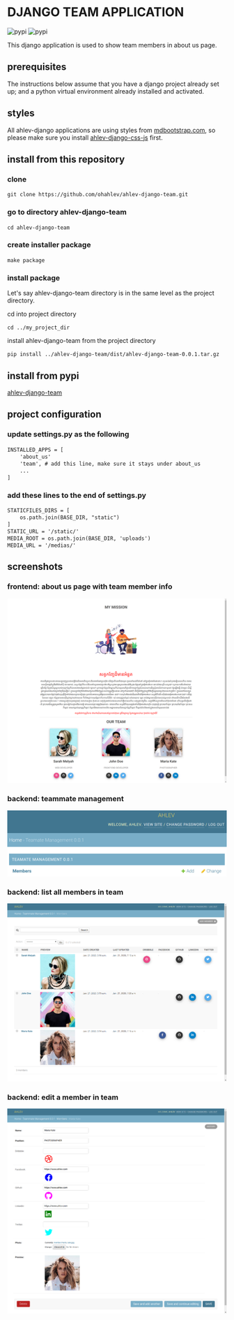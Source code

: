 # DJANGO TEAM APPLICATION
![pypi](https://img.shields.io/pypi/v/ahlev-django-team) ![pypi](https://img.shields.io/pypi/status/ahlev-django-team)

This django application is used to show team members in about us page.

## prerequisites
The instructions below assume that you have a django project already set up; and a python virtual environment already installed and activated. 

## styles
All ahlev-django applications are using styles from [mdbootstrap.com](https://mdbootstrap.com), so please make sure you install [ahlev-django-css-js](https://github.com/ohahlev/ahlev-django-css-js.git) first.

## install from this repository
### clone
```
git clone https://github.com/ohahlev/ahlev-django-team.git
```

### go to directory ahlev-django-team
```
cd ahlev-django-team
```

### create installer package
```
make package
```

### install package
Let's say ahlev-django-team directory is in the same level as the project directory.

cd into project directory
```
cd ../my_project_dir
```
install ahlev-django-team from the project directory
```
pip install ../ahlev-django-team/dist/ahlev-django-team-0.0.1.tar.gz
```

## install from pypi
[ahlev-django-team](https://pypi.org/project/ahlev-django-team/)

## project configuration
### update settings.py as the following
```
INSTALLED_APPS = [
    'about_us'
    'team', # add this line, make sure it stays under about_us
    ...
]
```

### add these lines to the end of settings.py
```
STATICFILES_DIRS = [
    os.path.join(BASE_DIR, "static")
]
STATIC_URL = '/static/'
MEDIA_ROOT = os.path.join(BASE_DIR, 'uploads')
MEDIA_URL = '/medias/'
```

## screenshots
### frontend: about us page with team member info
![](screenshot/team_frontend.png)

### backend: teammate management
![](screenshot/team_backend1.png)

### backend: list all members in team
![](screenshot/team_backend2.png)

### backend: edit a member in team
![](screenshot/team_backend3.png)
